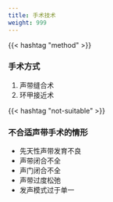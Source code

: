 ```yaml
---
title: 手术技术
weight: 999
---
```


{{< hashtag "method" >}}

### 手术方式

1. 声带缝合术
1. 环甲接近术

{{< hashtag "not-suitable" >}}

### 不合适声带手术的情形

- 先天性声带发育不良
- 声带闭合不全
- 声门闭合不全
- 声带过度松弛
- 发声模式过于单一
